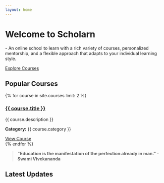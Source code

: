 ```yaml
---
layout: home
---
```

<div class="hero">
    <h1>Welcome to Scholarn</h1>
    <p> - An online school to learn with a rich variety of courses, personalized mentorship, and a flexible approach that adapts to your individual learning style.</p>
    <a href="{{ "/courses/" | relative_url }}" class="btn">Explore Courses</a>
</div>

<section class="featured-courses">
<h2>Popular Courses</h2>
    <div class="course-grid">
            {% for course in site.courses limit: 2 %}
        <div class="course-card">
            <h3><a href="{{ course.url }}">{{ course.title }}</a></h3>
                <p>{{ course.description }}</p>
                <p><strong>Category:</strong> {{ course.category }}</p>
                <a href="{{ course.url }}" class="btn">View Course</a>
        </div>
            {% endfor %}
    </div>
</section>

<section>    
    <blockquote>
        <p><strong>"Education is the manifestation of the perfection already in man." - Swami Vivekananda</strong></p>
    </blockquote>
</section>

<h2>Latest Updates</h2>
